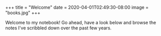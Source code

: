 +++
title = "Welcome"
date = 2020-04-01T02:49:30-08:00
image = "books.jpg"
+++

Welcome to my notebook! Go ahead, have a look below and browse the notes I've scribbled down over the past few years.
